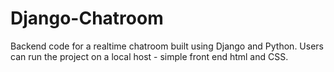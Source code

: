 # Django-Chatroom
Backend code for a realtime chatroom built using Django and Python. Users can run the project on a local host - simple front end html and CSS.
